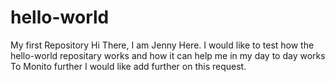 # hello-world
My first Repository
Hi There,
I am Jenny Here. I would like to test how the hello-world repositary works and how it can help me in my day to day works
To Monito further
I would like add further on this request.
